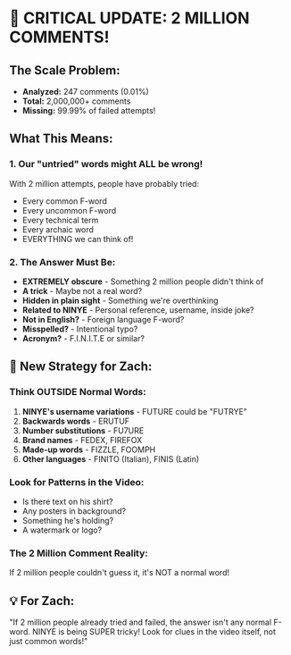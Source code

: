 # 🚨 CRITICAL UPDATE: 2 MILLION COMMENTS!

## The Scale Problem:
- **Analyzed:** 247 comments (0.01%)
- **Total:** 2,000,000+ comments
- **Missing:** 99.99% of failed attempts!

## What This Means:

### 1. Our "untried" words might ALL be wrong!
With 2 million attempts, people have probably tried:
- Every common F-word
- Every uncommon F-word
- Every technical term
- Every archaic word
- EVERYTHING we can think of!

### 2. The Answer Must Be:
- **EXTREMELY obscure** - Something 2 million people didn't think of
- **A trick** - Maybe not a real word?
- **Hidden in plain sight** - Something we're overthinking
- **Related to NINYE** - Personal reference, username, inside joke?
- **Not in English?** - Foreign language F-word?
- **Misspelled?** - Intentional typo?
- **Acronym?** - F.I.N.I.T.E or similar?

## 🎯 New Strategy for Zach:

### Think OUTSIDE Normal Words:
1. **NINYE's username variations** - FUTURE could be "FUTRYE" 
2. **Backwards words** - ERUTUF
3. **Number substitutions** - FU7URE
4. **Brand names** - FEDEX, FIREFOX
5. **Made-up words** - FIZZLE, FOOMPH
6. **Other languages** - FINITO (Italian), FINIS (Latin)

### Look for Patterns in the Video:
- Is there text on his shirt?
- Any posters in background?
- Something he's holding?
- A watermark or logo?

### The 2 Million Comment Reality:
If 2 million people couldn't guess it, it's NOT a normal word!

## 💡 For Zach:
"If 2 million people already tried and failed, the answer isn't any normal F-word. NINYE is being SUPER tricky! Look for clues in the video itself, not just common words!"
